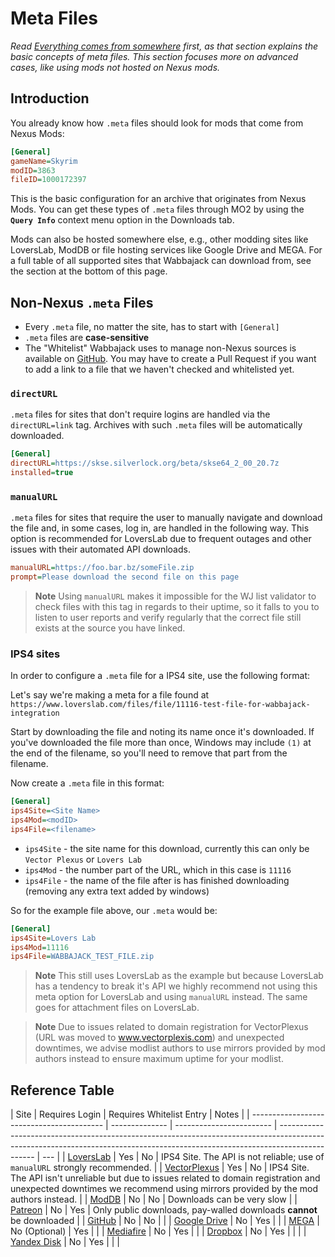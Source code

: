 # Meta Files

_Read [Everything comes from somewhere](Pre-Compilation.md#everything-comes-from-somewhere) first, as that section explains the basic concepts of meta files. This section focuses more on advanced cases, like using mods not hosted on Nexus mods._

## Introduction

You already know how `.meta` files should look for mods that come from Nexus Mods:

```ini
[General]
gameName=Skyrim
modID=3863
fileID=1000172397
```

This is the basic configuration for an archive that originates from Nexus Mods. You can get these types of `.meta` files through MO2 by using the **`Query Info`** context menu option in the Downloads tab.

Mods can also be hosted somewhere else, e.g., other modding sites like LoversLab, ModDB or file hosting services like Google Drive and MEGA. For a full table of all supported sites that Wabbajack can download from, see the section at the bottom of this page.

## Non-Nexus `.meta` Files

-   Every `.meta` file, no matter the site, has to start with `[General]`
-   `.meta` files are **case-sensitive**
-   The "Whitelist" Wabbajack uses to manage non-Nexus sources is available on [GitHub](https://github.com/wabbajack-tools/opt-out-lists/blob/master/ServerWhitelist.yml). You may have to create a Pull Request if you want to add a link to a file that we haven't checked and whitelisted yet.

### `directURL`

`.meta` files for sites that don't require logins are handled via the `directURL=link` tag. Archives with such `.meta` files will be automatically downloaded.

```ini
[General]
directURL=https://skse.silverlock.org/beta/skse64_2_00_20.7z
installed=true
```

### `manualURL`

`.meta` files for sites that require the user to manually navigate and download the file and, in some cases, log in, are handled in the following way. This option is recommended for LoversLab due to frequent outages and other issues with their automated API downloads.

```ini
manualURL=https://foo.bar.bz/someFile.zip
prompt=Please download the second file on this page
```

> **Note**
> Using `manualURL` makes it impossible for the WJ list validator to check files with this tag in regards to their uptime, so it falls to you to listen to user reports and verify regularly that the correct file still exists at the source you have linked.

### IPS4 sites

In order to configure a `.meta` file for a IPS4 site, use the following format:

Let's say we're making a meta for a file found at `https://www.loverslab.com/files/file/11116-test-file-for-wabbajack-integration`

Start by downloading the file and noting its name once it's downloaded. If you've downloaded the file more than once, Windows may include `(1)` at the end of the filename, so you'll need to remove that part from the filename.

Now create a `.meta` file in this format:

```ini
[General]
ips4Site=<Site Name>
ips4Mod=<modID>
ips4File=<filename>
```

-   `ips4Site` - the site name for this download, currently this can only be `Vector Plexus` or `Lovers Lab`
-   `ips4Mod` - the number part of the URL, which in this case is `11116`
-   `ips4File` - the name of the file after is has finished downloading (removing any extra text added by windows)

So for the example file above, our `.meta` would be:

```ini
[General]
ips4Site=Lovers Lab
ips4Mod=11116
ips4File=WABBAJACK_TEST_FILE.zip
```

> **Note**
> This still uses LoversLab as the example but because LoversLab has a tendency to break it's API we highly recommend not using this meta option for LoversLab and using `manualURL` instead. The same goes for attachment files on LoversLab.

> **Note**
> Due to issues related to domain registration for VectorPlexus (URL was moved to www.vectorplexis.com) and unexpected downtimes, we advise modlist authors to use mirrors provided by mod authors instead to ensure maximum uptime for your modlist.

## Reference Table

| Site                                      | Requires Login | Requires Whitelist Entry | Notes                                                                                                                                                                         |
| ----------------------------------------- | -------------- | ------------------------ | ----------------------------------------------------------------------------------------------------------------------------------------------------------------------------- | --- |
| [LoversLab](https://www.loverslab.com/)   | Yes            | No                       | IPS4 Site. The API is not reliable; use of `manualURL` strongly recommended.                                                                                                  |
| [VectorPlexus](https://vectorplexis.com/) | Yes            | No                       | IPS4 Site. The API isn't unreliable but due to issues related to domain registration and unexpected downtimes we recommend using mirrors provided by the mod authors instead. |
| [ModDB](https://www.moddb.com/)           | No             | No                       | Downloads can be very slow                                                                                                                                                    |
| [Patreon](https://www.patreon.com/)       | No             | Yes                      | Only public downloads, pay-walled downloads **cannot** be downloaded                                                                                                          |
| [GitHub](https://github.com/)             | No             | No                       |                                                                                                                                                                               |
| [Google Drive](https://drive.google.com/) | No             | Yes                      |                                                                                                                                                                               |
| [MEGA](https://mega.nz/)                  | No (Optional)  | Yes                      |                                                                                                                                                                               |
| [Mediafire](https://www.mediafire.com/)   | No             | Yes                      |                                                                                                                                                                               |
| [Dropbox](https://www.dropbox.com/)       | No             | Yes                      |                                                                                                                                                                               |     |
| [Yandex Disk](https://disk.yandex.com/)   | No             | Yes                      |                                                                                                                                                                               |     |
